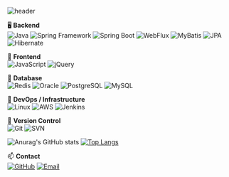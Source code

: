 ![header](https://capsule-render.vercel.app/api?type=venom&color=D4F4FA&fontColor=00D8FF&height=300&section=header&text=Heeyeon%20Eom&fontSize=90)

🖥️ **Backend**  
![Java](https://img.shields.io/badge/Java-007396?style=flat&logo=coffeescript&logoColor=white)
![Spring Framework](https://img.shields.io/badge/Spring%20Framework-6DB33F?style=flat&logo=spring&logoColor=white)
![Spring Boot](https://img.shields.io/badge/Spring%20Boot-6DB33F?style=flat&logo=springboot&logoColor=white)
![WebFlux](https://img.shields.io/badge/WebFlux-6DB33F?style=flat&logo=spring&logoColor=white)
![MyBatis](https://img.shields.io/badge/MyBatis-000000?style=flat&logo=mybatis&logoColor=white)
![JPA](https://img.shields.io/badge/JPA-589636?style=flat)
![Hibernate](https://img.shields.io/badge/Hibernate-59666C?style=flat&logo=hibernate&logoColor=white)

🎨 **Frontend**  
![JavaScript](https://img.shields.io/badge/JavaScript-F7DF1E?style=flat&logo=javascript&logoColor=black)
![jQuery](https://img.shields.io/badge/jQuery-0769AD?style=flat&logo=jquery&logoColor=white)

💾 **Database**  
![Redis](https://img.shields.io/badge/Redis-DC382D?style=flat&logo=redis&logoColor=white)
![Oracle](https://img.shields.io/badge/Oracle-F80000?style=flat&logo=conventionalcommits&logoColor=white)
![PostgreSQL](https://img.shields.io/badge/PostgreSQL-336791?style=flat&logo=postgresql&logoColor=white)
![MySQL](https://img.shields.io/badge/MySQL-4479A1?style=flat&logo=mysql&logoColor=white)

🐧 **DevOps / Infrastructure**  
![Linux](https://img.shields.io/badge/Linux-FCC624?style=flat&logo=linux&logoColor=black)
![AWS](https://img.shields.io/badge/AWS-232F3E?style=flat&logo=airbrake&logoColor=white)
![Jenkins](https://img.shields.io/badge/Jenkins-D24939?style=flat&logo=jenkins&logoColor=white)

📁 **Version Control**  
![Git](https://img.shields.io/badge/Git-F05032?style=flat&logo=git&logoColor=white)
![SVN](https://img.shields.io/badge/SVN-809CC9?style=flat&logo=subversion&logoColor=white)

![Anurag's GitHub stats](https://github-readme-stats.vercel.app/api?username=heeDevUniq&show_icons=true&count_private=true&bg_color=ffffff&title_color=00C6ED&text_color=00C6ED&icon_color=00C6ED&border_color=00C6ED)
[![Top Langs](https://github-readme-stats.vercel.app/api/top-langs/?username=heeDevUniq&layout=compact&bg_color=ffffff&title_color=00C6ED&text_color=00C6ED&border_color=00C6ED)](https://github.com/heeDevUniq/github-readme-stats)

📫 **Contact**  
[![GitHub](https://img.shields.io/badge/GitHub-181717?style=flat&logo=github&logoColor=white)](https://github.com/heeDevUniq)
[![Email](https://img.shields.io/badge/Email-D14836?style=flat&logo=gmail&logoColor=white)](mailto:h_uv8@naver.com)
